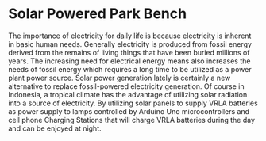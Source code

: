 # Solar Powered Park Bench
The importance of electricity for daily life is because electricity is inherent in basic human needs. Generally electricity is produced from fossil energy derived from the remains of living things that have been buried millions of years. The increasing need for electrical energy means also increases the needs of fossil energy which requires a long time to be utilized as a power plant power source. Solar power generation lately is certainly a new alternative to replace fossil-powered electricity generation. Of course in Indonesia, a tropical climate has the advantage of utilizing solar radiation into a source of electricity. By utilizing solar panels to supply VRLA batteries as power supply to lamps controlled by Arduino Uno microcontrollers and cell phone Charging Stations that will charge VRLA batteries during the day and can be enjoyed at night.
